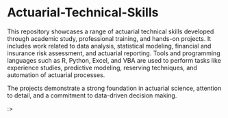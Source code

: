 # Actuarial-Technical-Skills

This repository showcases a range of actuarial technical skills developed through academic study, professional training, and hands-on projects. It includes work related to data analysis, statistical modeling, financial and insurance risk assessment, and actuarial reporting. Tools and programming languages such as R, Python, Excel, and VBA are used to perform tasks like experience studies, predictive modeling, reserving techniques, and automation of actuarial processes. 

The projects demonstrate a strong foundation in actuarial science, attention to detail, and a commitment to data-driven decision making.

:>
